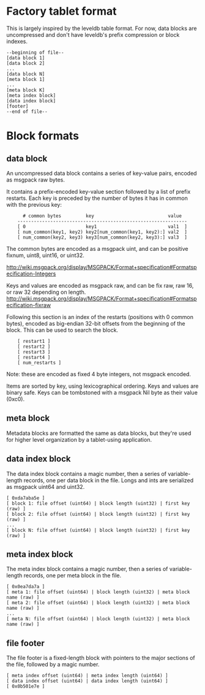 Factory tablet format
=====================

This is largely inspired by the leveldb table format. For now, data blocks are
uncompressed and don't have leveldb's prefix compression or block indexes.

~~~~~~~~~~~~~~~~~~~~~~~~~~~~~~~~~~~~~~~~~~~~~~~~~~~~~~~~~~~~~~~~~~~~~~~~~~~~
--beginning of file--
[data block 1]
[data block 2]
...
[data block N]
[meta block 1]
...
[meta block K]
[meta index block]
[data index block]
[footer]
--end of file--
~~~~~~~~~~~~~~~~~~~~~~~~~~~~~~~~~~~~~~~~~~~~~~~~~~~~~~~~~~~~~~~~~~~~~~~~~~~~

Block formats
=============

data block
----------

An uncompressed data block contains a series of key-value pairs,
encoded as msgpack raw bytes.

It contains a prefix-encoded key-value section followed by a list of
prefix restarts. Each key is preceded by the number of bytes it has in
common with the previous key:

~~~~~~~~~~~~~~~~~~~~~~~~~~~~~~~~~~~~~~~~~~~~~~~~~~~~~~~~~~~~~~~~~~~~~~~~~~~~
      # common bytes         key                           value
    --------------------------------------------------------------
    [ 0                      key1                          val1  ]
    [ num_common(key1, key2) key2[num_common(key1, key2):] val2  ]
    [ num_common(key2, key3) key3[num_common(key2, key3):] val3  ]
~~~~~~~~~~~~~~~~~~~~~~~~~~~~~~~~~~~~~~~~~~~~~~~~~~~~~~~~~~~~~~~~~~~~~~~~~~~~

The common bytes are encoded as a msgpack uint, and can be positive
fixnum, uint8, uint16, or uint32.

http://wiki.msgpack.org/display/MSGPACK/Format+specification#Formatspecification-Integers

Keys and values are encoded as msgpack raw, and can be fix raw, raw
16, or raw 32 depending on length.
http://wiki.msgpack.org/display/MSGPACK/Format+specification#Formatspecification-fixraw

Following this section is an index of the restarts (positions with 0
common bytes), encoded as big-endian 32-bit offsets from the beginning
of the block. This can be used to search the block.

~~~~~~~~~~~~~~~~~~~~~~~~~~~~~~~~~~~~~~~~~~~~~~~~~~~~~~~~~~~~~~~~~~~~~~~~~~~~
    [ restart1 ]
    [ restart2 ]
    [ restart3 ]
    [ restart4 ]
    [ num_restarts ]
~~~~~~~~~~~~~~~~~~~~~~~~~~~~~~~~~~~~~~~~~~~~~~~~~~~~~~~~~~~~~~~~~~~~~~~~~~~~

Note: these are encoded as fixed 4 byte integers, not msgpack encoded.

Items are sorted by key, using lexicographical ordering. Keys and values are
binary safe. Keys can be tombstoned with a msgpack Nil byte as their value
(0xc0).

meta block
----------

Metadata blocks are formatted the same as data blocks, but they're
used for higher level organization by a tablet-using application.

 data index block
-----------------

The data index block contains a magic number, then a series of variable-length
records, one per data block in the file. Longs and ints are serialized as
msgpack uint64 and uint32.

~~~~~~~~~~~~~~~~~~~~~~~~~~~~~~~~~~~~~~~~~~~~~~~~~~~~~~~~~~~~~~~~~~~~~~~~~~~~~~~~
[ 0xda7aba5e ]
[ block 1: file offset (uint64) | block length (uint32) | first key (raw) ]
[ block 2: file offset (uint64) | block length (uint32) | first key (raw) ]
...
[ block N: file offset (uint64) | block length (uint32) | first key (raw) ]
~~~~~~~~~~~~~~~~~~~~~~~~~~~~~~~~~~~~~~~~~~~~~~~~~~~~~~~~~~~~~~~~~~~~~~~~~~~~~~~~

 meta index block
-----------------

The meta index block contains a magic number, then a series of variable-length
records, one per meta block in the file.

~~~~~~~~~~~~~~~~~~~~~~~~~~~~~~~~~~~~~~~~~~~~~~~~~~~~~~~~~~~~~~~~~~~~~~~~~~~~~~~~
[ 0x0ea7da7a ]
[ meta 1: file offset (uint64) | block length (uint32) | meta block name (raw) ]
[ meta 2: file offset (uint64) | block length (uint32) | meta block name (raw) ]
...
[ meta N: file offset (uint64) | block length (uint32) | meta block name (raw) ]
~~~~~~~~~~~~~~~~~~~~~~~~~~~~~~~~~~~~~~~~~~~~~~~~~~~~~~~~~~~~~~~~~~~~~~~~~~~~~~~~

 file footer
------------

The file footer is a fixed-length block with pointers to the major sections of
the file, followed by a magic number.

~~~~~~~~~~~~~~~~~~~~~~~~~~~~~~~~~~~~~~~~~~~~~~~~~~~~~~~~~~~~~~~~~~~~~~~~~~~~~~~~
[ meta index offset (uint64) | meta index length (uint64) ]
[ data index offset (uint64) | data index length (uint64) ]
[ 0x0b501e7e ]
~~~~~~~~~~~~~~~~~~~~~~~~~~~~~~~~~~~~~~~~~~~~~~~~~~~~~~~~~~~~~~~~~~~~~~~~~~~~~~~~
